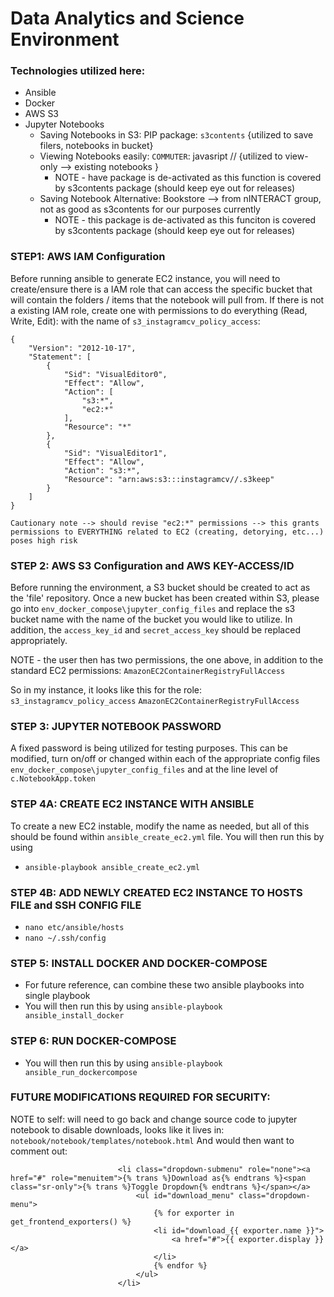 # Data Analytics and Science Environment 

### Technologies utilized here:
- Ansible
- Docker
- AWS S3
- Jupyter Notebooks
    - Saving Notebooks in S3: PIP package: `s3contents` {utilized to save filers, notebooks in bucket}
    - Viewing Notebooks easily: `COMMUTER`: javasript // {utilized to view-only --> existing notebooks }
        - NOTE - have package is de-activated as this function is covered by s3contents package (should keep eye out for releases)
    - Saving Notebook Alternative: Bookstore --> from nINTERACT group, not as good as s3contents for our purposes currently 
        - NOTE - this package is de-activated as this funciton is covered by s3contents package (should keep eye out for releases)

### STEP1: AWS IAM Configuration   
Before running ansible to generate EC2 instance, you will need to create/ensure there is a IAM role that can access the specific bucket that will contain the folders / items that the notebook will pull from. If there is not a existing IAM role, create one with permissions to do everything (Read, Write, Edit): with the name of 
`s3_instagramcv_policy_access`: 

```
{
    "Version": "2012-10-17",
    "Statement": [
        {
            "Sid": "VisualEditor0",
            "Effect": "Allow",
            "Action": [
                "s3:*",
                "ec2:*"
            ],
            "Resource": "*"
        },
        {
            "Sid": "VisualEditor1",
            "Effect": "Allow",
            "Action": "s3:*",
            "Resource": "arn:aws:s3:::instagramcv//.s3keep"
        }
    ]
}
```

`Cautionary note --> should revise "ec2:*" permissions --> this grants permissions to EVERYTHING related to EC2 (creating, detorying, etc...) poses high risk`



### STEP 2: AWS S3 Configuration and AWS KEY-ACCESS/ID 
Before running the environment, a S3 bucket should be created to act as the 'file' repository. Once a new bucket 
has been created within S3, please go into `env_docker_compose\jupyter_config_files` and replace the s3 bucket name with the name of the 
bucket you would like to utilize. In addition, the `access_key_id` and `secret_access_key` should be replaced appropriately. 

NOTE - the user then has two permissions, the one above, in addition to the standard EC2 permissions: 
``` AmazonEC2ContainerRegistryFullAccess ``` 

So in my instance, it looks like this for the role: 
`s3_instagramcv_policy_access`
`AmazonEC2ContainerRegistryFullAccess`

### STEP 3: JUPYTER NOTEBOOK PASSWORD 
A fixed password is being utilized for testing purposes. This can be modified, turn on/off or changed within each of the 
appropriate config files `env_docker_compose\jupyter_config_files` and at the line level of `c.NotebookApp.token`

### STEP 4A: CREATE EC2 INSTANCE WITH ANSIBLE
To create a new EC2 instable, modify the name as needed, but all of this should be found within `ansible_create_ec2.yml` file.
You will then run this by using 
- `ansible-playbook ansible_create_ec2.yml` 

### STEP 4B: ADD NEWLY CREATED EC2 INSTANCE TO HOSTS FILE and SSH CONFIG FILE 
- `nano etc/ansible/hosts`
- `nano ~/.ssh/config`

### STEP 5: INSTALL DOCKER AND DOCKER-COMPOSE 
- For future reference, can combine these two ansible playbooks into single playbook
- You will then run this by using `ansible-playbook ansible_install_docker` 

### STEP 6: RUN DOCKER-COMPOSE
- You will then run this by using `ansible-playbook ansible_run_dockercompose` 





### FUTURE MODIFICATIONS REQUIRED FOR SECURITY: 
NOTE to self: will need to go back and change source code to jupyter notebook to disable downloads, looks like it lives in: 
`notebook/notebook/templates/notebook.html`
And would then want to comment out: 

```
                        <li class="dropdown-submenu" role="none"><a href="#" role="menuitem">{% trans %}Download as{% endtrans %}<span class="sr-only">{% trans %}Toggle Dropdown{% endtrans %}</span></a>
                            <ul id="download_menu" class="dropdown-menu">
                                {% for exporter in get_frontend_exporters() %}
                                <li id="download_{{ exporter.name }}">
                                    <a href="#">{{ exporter.display }}</a>
                                </li>
                                {% endfor %}
                            </ul>
                        </li>

```

